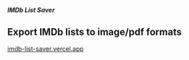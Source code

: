 ##### IMDb List Saver

## Export IMDb lists to image/pdf formats

[imdb-list-saver.vercel.app](imdb-list-saver.vercel.app)
